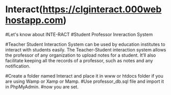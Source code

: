 # Interact(https://clginteract.000webhostapp.com)

#Let's know about INTE-RACT
#Student Professor Inreraction System

#Teacher Student Interaction System can be used by education institutes to interact with students easily. The Teacher-Student interaction system allows the professor of any organization to upload notes for a student. It’ll also facilitate keeping all the records of a professor, such as notes and any notification.

#Create a folder named Interact and place it in www or htdocs folder if you are using Wamp or Xamp or Mamp.
#Use professor_db.sql file and import it in PhpMyAdmin.
#now you are set.
